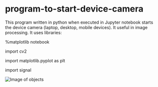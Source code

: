 # program-to-start-device-camera
This program written in python when executed in Jupyter notebook starts the device camera (laptop, desktop, mobile devices). It useful in image processing. It uses libraries:

%matplotlib notebook

import cv2

import matplotlib.pyplot as plt

import signal


![Image of objects](https://github.com/ashar367/program-to-start-device-camera/blob/master/image-process.png)
